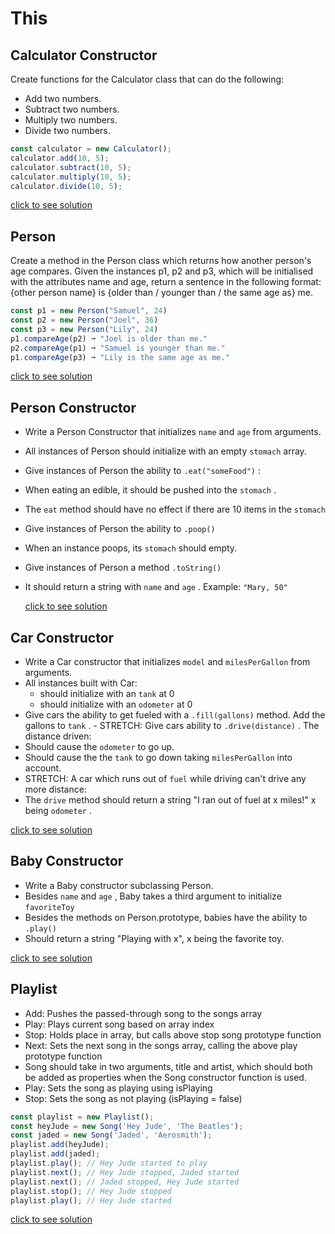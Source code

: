 # This

## Calculator Constructor

Create functions for the Calculator class that can do the following:

- Add two numbers.
- Subtract two numbers.
- Multiply two numbers.
- Divide two numbers.

```javascript
const calculator = new Calculator();
calculator.add(10, 5);
calculator.subtract(10, 5);
calculator.multiply(10, 5);
calculator.divide(10, 5);
```

[click to see solution](https://github.com/Gayane25/This-New/blob/master/Calculator.js)

## Person

Create a method in the Person class which returns how another person's age compares. Given the instances p1, p2 and p3, which will be initialised with the attributes
name and age, return a sentence in the following format:
{other person name} is {older than / younger than / the same age as} me.

```javascript
const p1 = new Person("Samuel", 24)
const p2 = new Person("Joel", 36)
const p3 = new Person("Lily", 24)
p1.compareAge(p2) ➞ "Joel is older than me."
p2.compareAge(p1) ➞ "Samuel is younger than me."
p1.compareAge(p3) ➞ "Lily is the same age as me."
```

[click to see solution](https://github.com/Gayane25/This-New/blob/master/compareAge.js)

## Person Constructor

- Write a Person Constructor that initializes `name` and `age` from arguments.
- All instances of Person should initialize with an empty `stomach` array.
- Give instances of Person the ability to `.eat("someFood")` :
- When eating an edible, it should be pushed into the `stomach` .
- The `eat` method should have no effect if there are 10 items in the `stomach`
- Give instances of Person the ability to `.poop()`
- When an instance poops, its `stomach` should empty.
- Give instances of Person a method `.toString()`
- It should return a string with `name` and `age` . Example: `"Mary, 50"`

  [click to see solution](https://github.com/Gayane25/This-New/blob/master/PersonAndBaby.js)

## Car Constructor

- Write a Car constructor that initializes `model` and `milesPerGallon` from arguments.
- All instances built with Car:
  - should initialize with an `tank` at 0
  - should initialize with an `odometer` at 0
- Give cars the ability to get fueled with a `.fill(gallons)` method. Add the gallons to `tank` . - STRETCH: Give cars ability to `.drive(distance)` . The
  distance driven:
- Should cause the `odometer` to go up.
- Should cause the the `tank` to go down taking `milesPerGallon` into account.
- STRETCH: A car which runs out of `fuel` while driving can't drive any more distance:
- The `drive` method should return a string "I ran out of fuel at x miles!" x being `odometer` .

[click to see solution](https://github.com/Gayane25/This-New/blob/master/CarConstructor.js)

## Baby Constructor

- Write a Baby constructor subclassing Person.
- Besides `name` and `age` , Baby takes a third argument to initialize `favoriteToy`
- Besides the methods on Person.prototype, babies have the ability to `.play()`
- Should return a string "Playing with x", x being the favorite toy.

[click to see solution](https://github.com/Gayane25/This-New/blob/master/PersonAndBaby.js)

## Playlist

- Add: Pushes the passed-through song to the songs array
- Play: Plays current song based on array index
- Stop: Holds place in array, but calls above stop song prototype function
- Next: Sets the next song in the songs array, calling the above play prototype function
- Song should take in two arguments, title and artist, which should both be added as properties when the Song constructor function is used.
- Play: Sets the song as playing using isPlaying
- Stop: Sets the song as not playing (isPlaying = false)

```javascript
const playlist = new Playlist();
const heyJude = new Song('Hey Jude', 'The Beatles');
const jaded = new Song('Jaded', 'Aerosmith');
playlist.add(heyJude);
playlist.add(jaded);
playlist.play(); // Hey Jude started to play
playlist.next(); // Hey Jude stopped, Jaded started
playlist.next(); // Jaded stopped, Hey Jude started
playlist.stop(); // Hey Jude stopped
playlist.play(); // Hey Jude started
```

[click to see solution](https://github.com/Gayane25/This-New/blob/master/PlayList.js)

